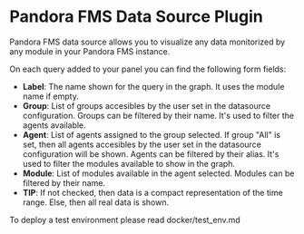 # Pandora FMS Data Source Plugin

Pandora FMS data source allows you to visualize any data monitorized by any module in your Pandora FMS instance.

On each query added to your panel you can find the following form fields:

- **Label**: The name shown for the query in the graph. It uses the module name if empty.
- **Group**: List of groups accesibles by the user set in the datasource configuration. Groups can be filtered by their name. It's used to filter the agents available.
- **Agent**: List of agents assigned to the group selected. If group "All" is set, then all agents accesibles by the user set in the datasource configuration will be shown. Agents can be filtered by their alias. It's used to filter the modules available to show in the graph.
- **Module**: List of modules available in the agent selected. Modules can be filtered by their name.
- **TIP**: If not checked, then data is a compact representation of the time range. Else, then all real data is shown.


To deploy a test environment please read docker/test_env.md